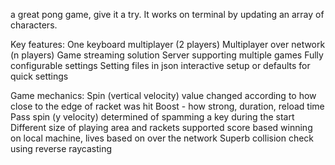 a great pong game, give it a try. 
It works on terminal by updating
an array of characters.

Key features:
One keyboard multiplayer (2 players)
Multiplayer over network (n players)
Game streaming solution
Server supporting multiple games
Fully configurable settings
Setting files in json
interactive setup or defaults for quick settings 

Game mechanics:
Spin (vertical velocity) value changed according
to how close to the edge of racket was hit
Boost - how strong, duration, reload time
Pass spin (y velocity) determined of spamming
a key during the start
Different size of playing area and rackets supported
score based winning on local machine, lives based on
over the network
Superb collision check using reverse raycasting




